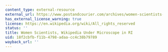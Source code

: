 ```yaml
---
content_type: external-resource
external_url: https://www.postandcourier.com/archives/women-scientists-wikipedia-under-microscope-in-ri/article_3b1588ac-4e4f-524c-a761-12c907cc302b.html
has_external_license_warning: true
license: https://en.wikipedia.org/wiki/All_rights_reserved
status: ''
title: Women Scientists, Wikipedia Under Microscope in RI
uid: 18f2cbfb-f11b-4798-adaa-cc4c38b79789
wayback_url: ''
---
```

